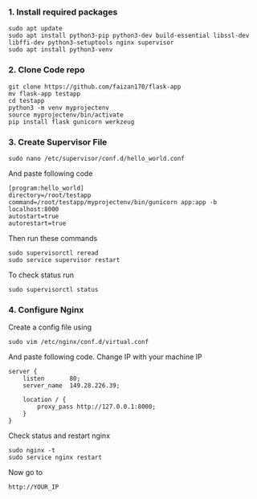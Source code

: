 ### 1. Install required packages
```
sudo apt update
sudo apt install python3-pip python3-dev build-essential libssl-dev libffi-dev python3-setuptools nginx supervisor
sudo apt install python3-venv
```

### 2. Clone Code repo
```
git clone https://github.com/faizan170/flask-app
mv flask-app testapp
cd testapp
python3 -m venv myprojectenv
source myprojectenv/bin/activate
pip install flask gunicorn werkzeug
```

### 3. Create Supervisor File
```
sudo nano /etc/supervisor/conf.d/hello_world.conf
```
And paste following code
```
[program:hello_world]
directory=/root/testapp
command=/root/testapp/myprojectenv/bin/gunicorn app:app -b localhost:8000
autostart=true
autorestart=true
```
Then run these commands
```
sudo supervisorctl reread
sudo service supervisor restart
```
To check status run
```
sudo supervisorctl status
```

### 4. Configure Nginx
Create a config file using
```
sudo vim /etc/nginx/conf.d/virtual.conf
```
And paste following code. Change IP with your machine IP
```
server {
    listen       80;
    server_name  149.28.226.39;

    location / {
        proxy_pass http://127.0.0.1:8000;
    }
}
```
Check status and restart nginx
```
sudo nginx -t
sudo service nginx restart
```
Now go to
```
http://YOUR_IP
```